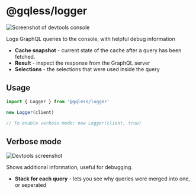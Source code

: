 # @gqless/logger

![Screenshot of devtools console](https://i.imgur.com/XLp10bv.png)

Logs GraphQL queries to the console, with helpful debug information

- **Cache snapshot** - current state of the cache after a query has been fetched.
- **Result** - inspect the response from the GraphQL server
- **Selections** - the selections that were used inside the query

## Usage

```ts
import { Logger } from '@gqless/logger'

new Logger(client)

// To enable verbose mode: new Logger(client, true)
```

## Verbose mode

![Devtools screenshot](https://i.imgur.com/JUF3tnn.png)

Shows additional information, useful for debugging.

- **Stack for each query** - lets you see why queries were merged into one, or seperated
